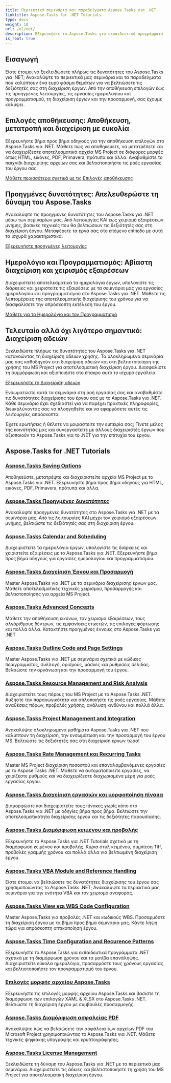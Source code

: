 ```yaml
---
title: Περιεκτικά σεμινάρια και παραδείγματα Aspose.Tasks για .NET
linktitle: Aspose.Tasks for .NET Tutorials
type: docs
weight: 10
url: /el/net/
description: Εξερευνήστε το Aspose.Tasks για εκπαιδευτικά προγράμματα .NET που καλύπτουν επιλογές αποθήκευσης, ημερολόγιο και προγραμματισμό, διαχείριση έργου και άλλα. Αναβαθμίστε τις δεξιότητες διαχείρισης έργων.
is_root: true
---
```

## Εισαγωγή

Είστε έτοιμοι να ξεκλειδώσετε πλήρως τις δυνατότητες του Aspose.Tasks για .NET; Ανακαλύψτε τα περιεκτικά μας σεμινάρια και τα παραδείγματα που καλύπτουν ένα ευρύ φάσμα θεμάτων για να βελτιώσετε τις δεξιότητές σας στη διαχείριση έργων. Από την αποθήκευση επιλογών έως τις προηγμένες λειτουργίες, τις εργασίες ημερολογίου και προγραμματισμού, τη διαχείριση έργων και την προσαρμογή, σας έχουμε καλύψει.

## Επιλογές αποθήκευσης: Αποθήκευση, μετατροπή και διαχείριση με ευκολία 
Εξερευνήστε βήμα προς βήμα οδηγούς για την αποθήκευση επιλογών στο Aspose.Tasks για .NET. Μάθετε πώς να αποθηκεύετε, να μετατρέπετε και να διαχειρίζεστε αποτελεσματικά αρχεία MS Project σε διάφορες μορφές όπως HTML, εικόνες, PDF, Primavera, πρότυπα και άλλα. Αναβαθμίστε το παιχνίδι διαχείρισης αρχείων σας και βελτιστοποιήστε τις ροές εργασίας του έργου σας.

[Μάθετε περισσότερα σχετικά με τις Επιλογές αποθήκευσης](./saving-options/)

##  Προηγμένες δυνατότητες: Απελευθερώστε τη δύναμη του Aspose.Tasks 
Ανακαλύψτε τις προηγμένες δυνατότητες του Aspose.Tasks για .NET μέσω των σεμιναρίων μας. Από λειτουργίες ΚΑΙ έως χειρισμό εξαιρέσεων μνήμης, βασικές τεχνικές που θα βελτιώσουν τις δεξιότητές σας στη διαχείριση έργου. Μεταφέρετε τα έργα σας στο επόμενο επίπεδο με αυτά τα ισχυρά χαρακτηριστικά.

[Εξερευνήστε προηγμένες λειτουργίες](./advanced-features/)

##  Ημερολόγιο και Προγραμματισμός: Αβίαστη διαχείριση και χειρισμός εξαιρέσεων 
Διαχειριστείτε αποτελεσματικά τα ημερολόγια έργων, υπολογίστε τις διάρκειες και χειριστείτε τις εξαιρέσεις με τα σεμινάρια μας για εργασίες ημερολογίου και προγραμματισμού στο Aspose.Tasks για .NET. Μάθετε τις λεπτομέρειες της αποτελεσματικής διαχείρισης του χρόνου για να διασφαλίσετε την απρόσκοπτη εκτέλεση του έργου.

[Μάθετε για το Ημερολόγιο και τον Προγραμματισμό](./calendar-scheduling/)


##  Τελευταίο αλλά όχι λιγότερο σημαντικό: Διαχείριση αδειών 
Ξεκλειδώστε πλήρως τις δυνατότητες του Aspose.Tasks για .NET κατανοώντας τη διαχείριση αδειών χρήσης. Τα ολοκληρωμένα σεμινάρια μας σας καθοδηγούν στη διαχείριση αδειών και στη βελτιστοποίηση της χρήσης του MS Project για αποτελεσματική διαχείριση έργου. Διασφαλίστε τη συμμόρφωση και αξιοποιήστε στο έπακρο αυτό το ισχυρό εργαλείο.

[Εξερευνήστε τη Διαχείριση αδειών](./license-management/)


Ενσωματώστε αυτά τα σεμινάρια στη ροή εργασίας σας και αναβαθμίστε τις δυνατότητες διαχείρισης του έργου σας με το Aspose.Tasks για .NET. Κάθε σεμινάριο έχει σχεδιαστεί για να παρέχει πρακτικές πληροφορίες, διευκολύνοντάς σας να πλοηγηθείτε και να εφαρμόσετε αυτές τις λειτουργίες απρόσκοπτα.

Έχετε ερωτήσεις ή θέλετε να μοιραστείτε την εμπειρία σας; Γίνετε μέλος της κοινότητάς μας και συνεργαστείτε με άλλους διαχειριστές έργων που αξιοποιούν το Aspose.Tasks για το .NET για την επιτυχία του έργου.

## Aspose.Tasks for .NET Tutorials
### [Aspose.Tasks Saving Options](./saving-options/)
Αποθηκεύστε, μετατρέψτε και διαχειριστείτε αρχεία MS Project με το Aspose.Tasks για .NET. Εξερευνήστε βήμα προς βήμα οδηγούς για HTML, εικόνες, PDF, Primavera, πρότυπα και άλλα.
### [Aspose.Tasks Προηγμένες δυνατότητες](./advanced-features/)
Ανακαλύψτε προηγμένες δυνατότητες στο Aspose.Tasks για .NET με τα σεμινάρια μας. Από τις λειτουργίες ΚΑΙ μέχρι τον χειρισμό εξαιρέσεων μνήμης, βελτιώστε τις δεξιότητές σας στη διαχείριση έργου.
### [Aspose.Tasks Calendar and Scheduling](./calendar-scheduling/)
Διαχειριστείτε τα ημερολόγια έργων, υπολογίστε τις διάρκειες και χειριστείτε εξαιρέσεις με το Aspose.Tasks για .NET. Εξερευνήστε βήμα προς βήμα οδηγούς για εργασίες ημερολογίου και προγραμματισμού.
### [Aspose.Tasks Διαχείριση Έργου και Προσαρμογή](./tasks-project-management/)
Master Aspose.Tasks για .NET με τα σεμινάρια διαχείρισης έργων μας. Μάθετε αποτελεσματικές τεχνικές χειρισμού, προσαρμογής και βελτιστοποίησης για αρχεία MS Project.
### [Aspose.Tasks Advanced Concepts](./advanced-concepts/)
Μάθετε την αποθήκευση εικόνων, τον χειρισμό εξαιρέσεων, τους αλγόριθμους δέντρων, τις εμφανίσεις ετικετών, τις επιλογές φόρτωσης και πολλά άλλα. Κατακτήστε προηγμένες έννοιες στο Aspose.Tasks για .NET
### [Aspose.Tasks Outline Code and Page Settings](./outline-code-page-settings/)
Master Aspose.Tasks για .NET με σεμινάρια σχετικά με κώδικες περιγράμματος, συλλογή, ορισμούς, μάσκες και ρυθμίσεις σελίδας. Βελτιώστε την οργάνωση και την προσαρμογή του έργου.
### [Aspose.Tasks Resource Management and Risk Analysis](./resource-risk-analysis/)
Διαχειριστείτε τους πόρους του MS Project με το Aspose.Tasks .NET. Αυξήστε την παραγωγικότητα και απλοποιήστε τις ροές εργασίας. Μάθετε αναθέσεις πόρων, προβολές χρήσης, ανάλυση κινδύνου και πολλά άλλα.
### [Aspose.Tasks Project Management and Integration](./project-management-integration/)
Ανακαλύψτε ολοκληρωμένα μαθήματα Aspose.Tasks για .NET που καλύπτουν τη διαχείριση, την ενσωμάτωση και την προσαρμογή του έργου MS. Βελτιώστε τις δεξιότητές σας στη διαχείριση έργων τώρα!
### [Aspose.Tasks Rate Management και Recurring Tasks](./rate-recurring-tasks/)
Master MS Project διαχείριση ποσοστού και επαναλαμβανόμενες εργασίες με το Aspose.Tasks .NET. Μάθετε να αυτοματοποιείτε εργασίες, να χειρίζεστε ρυθμούς και να διαχειρίζεστε διαχωρισμένα μέρη για ροές εργασίας έργου.
### [Aspose.Tasks Διαχείριση εργασιών και μορφοποίηση πίνακα](./task-table-management/)
Διαμορφώστε και διαχειριστείτε τους πίνακες χωρίς κόπο στο Aspose.Tasks για .NET με οδηγίες βήμα προς βήμα. Βελτιώστε την αποτελεσματικότητα διαχείρισης έργου και τις δεξιότητες παρουσίασης.
### [Aspose.Tasks Διαμόρφωση κειμένου και προβολής](./text-view-configuration/)
Εξερευνήστε το Aspose.Tasks για .NET Tutorials σχετικά με τη διαμόρφωση κειμένου και προβολής. Κύρια στυλ κειμένου, συμπίεση Tiff, προβολές γραμμής χρόνου και πολλά άλλα για βελτιωμένη διαχείριση έργου.
### [Aspose.Tasks VBA Module and Reference Handling](./vba-module-reference/)
Είστε έτοιμοι να βελτιώσετε τις δυνατότητες διαχείρισης του έργου σας χρησιμοποιώντας το Aspose.Tasks .NET; Ανακαλύψτε τα περιεκτικά μας σεμινάρια για την ενότητα VBA και τον χειρισμό αναφοράς.
### [Aspose.Tasks View και WBS Code Configuration](./view-wbs-code-configuration/)
Master Aspose.Tasks για προβολές .NET και κωδικούς WBS. Προσαρμόστε τη διαχείριση έργου με τα βήμα προς βήμα σεμινάρια μας. Κάντε λήψη τώρα για απρόσκοπτη οπτικοποίηση έργου.
### [Aspose.Tasks Time Configuration and Recurence Patterns](./time-recurrence-configuration/)
Εξερευνήστε το Aspose.Tasks για εκπαιδευτικά προγράμματα .NET σχετικά με τη διαμόρφωση χρόνου και τα μοτίβα επανάληψης. Διαχειριστείτε εύκολα ημερολόγια, προσαρμόστε τους χρόνους εργασίας και βελτιστοποιήστε τον προγραμματισμό του έργου.
### [Επιλογές μορφής αρχείου Aspose.Tasks](./file-format-options/)
Εξερευνήστε τις επιλογές μορφής αρχείου Aspose.Tasks και βασίστε τη διαμόρφωση των επιλογών XAML & XLSX στο Aspose.Tasks .NET. Βελτιώστε τη διαχείριση έργου με συμβουλές προσαρμογής.
### [Aspose.Tasks Διαμόρφωση ασφαλείας PDF](./pdf-security-configuration/)
Ανακαλύψτε πώς να βελτιώσετε την ασφάλεια των αρχείων PDF του Microsoft Project χρησιμοποιώντας το Aspose.Tasks για .NET. Μάθετε τεχνικές ψηφιακής υπογραφής και κρυπτογράφησης.
### [Aspose.Tasks License Management](./license-management/)
Ξεκλειδώστε τη δύναμη του Aspose.Tasks για .NET με τα περιεκτικά μας σεμινάρια. Διαχειριστείτε τις άδειες και βελτιστοποιήστε τη χρήση του MS Project για αποτελεσματική διαχείριση έργου.